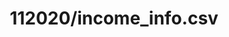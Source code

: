 ---  
schema: schema::112020/income_info.csv  
title: 112020/income_info.csv  
organization: Sample Department  
notes: Used in 1 lineage(s)  
resources:  
  - name: 112020/income_info.csv 
    url: file:/Users/kensu/Customers/Kensu/LoanApproval/PROD/masterdata/prod/112020/income_info.csv 
    format : CSV  
license: None  
category:
  - Education  
maintainer: User  
maintainer_email: UserMail  
---
